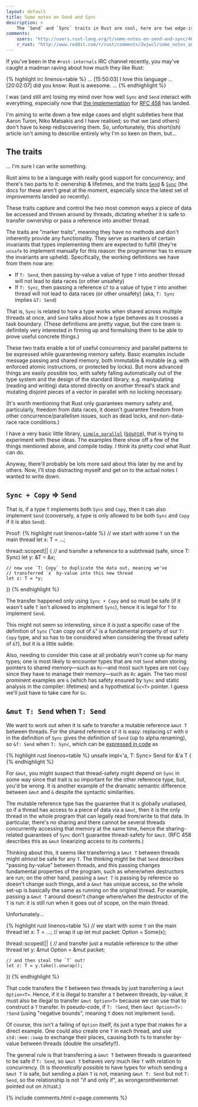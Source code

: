 ```yaml
---
layout: default
title: Some notes on Send and Sync
description: >
    The `Send` and `Sync` traits in Rust are cool, here are two edge-ish cases.
comments:
    users: "http://users.rust-lang.org/t/some-notes-on-send-and-sync/400"
    r_rust: "http://www.reddit.com/r/rust/comments/2wjwcl/some_notes_on_send_and_sync/"
---
```


If you've been in the `#rust-internals` IRC channel recently, you
may've caught a madman raving about how much they like Rust:

{% highlight irc linenos=table %}
...
[15:50:03] <huon> I love this language
...
[20:02:07] <huon> did you know: Rust is awesome.
...
{% endhighlight %}

I was (and still am) losing my mind over how well `Sync` and `Send`
interact with everything, especially now that
[the implementation](https://github.com/rust-lang/rust/pull/22319) for
[RFC 458](https://github.com/rust-lang/rfcs/pull/458) has landed.

I'm aiming to write down a few edge cases and slight subtleties here
that Aaron Turon, Niko Matsakis and I have realised; so that we (and
others) don't have to keep rediscovering them. So, unfortunately, this
short(ish) article isn't aiming to describe entirely why I'm so keen
on them, but...

## The traits

... I'm sure I can write something.

Rust aims to be a language with really good support for concurrency;
and there's two parts to it: ownership & lifetimes, and the traits
[`Send`][send] & [`Sync`][sync] (the docs for these aren't great at
the moment, especially since the latest set of improvements landed so
recently).

[send]: http://doc.rust-lang.org/nightly/std/marker/trait.Send.html
[sync]: http://doc.rust-lang.org/nightly/std/marker/trait.Sync.html

These traits capture and control the two most common ways a piece of
data be accessed and thrown around by threads, dictating whether it is
safe to transfer ownership or pass a reference into another
thread.

The traits are "marker traits", meaning they have no methods and don't
inherently provide any functionality. They serve as markers of certain
invariants that types implementing them are expected to fulfill
(they're `unsafe` to implement manually for this reason: the
programmer has to ensure the invariants are upheld). Specifically, the
working definitions we have from them now are:

- If `T: Send`, then passing by-value a value of type `T` into
  another thread will not lead to data races (or other unsafety)
- If `T: Sync`, then passing a reference `&T` to a value of type `T`
  into another thread will not lead to data races (or other unsafety)
  (aka, `T: Sync` implies `&T: Send`)

That is, `Sync` is related to how a type works when shared across
multiple threads at once, and `Send` talks about how a type behaves as
it crosses a task boundary. (These definitions are pretty vague, but
the core team is definitely very interested in firming up and
formalising them to be able to prove useful concrete things.)

These two traits enable a lot of useful concurrency and parallel
patterns to be expressed while guaranteeing memory safety. Basic
examples include message passing and shared memory, both immutable &
mutable (e.g. with enforced atomic instructions, or protected by
locks). But more advanced things are easily possible too, with safety
falling automatically out of the type system and the design of the
standard library, e.g. manipulating (reading and writing) data stored
directly on another thread's stack and mutating disjoint pieces of a
vector in parallel with no locking necessary.

(It's worth mentioning that Rust only guarantees memory safety and,
particularly, freedom from data races, it doesn't guarantee freedom
from other concurrence/parallelism issues, such as dead locks, and
non-data-race race conditions.)

I have a very basic little library, [`simple_parallel`][sp-docs]
([source][sp-source]), that is trying to experiment with these
ideas. The examples there show off a few of the things mentioned
above, and compile today. I think its pretty cool what Rust can do.

[sp-docs]: http://huonw.github.io/simple_parallel/simple_parallel/
[sp-source]: https://github.com/huonw/simple_parallel

Anyway, there'll probably be lots more said about this later by me and
by others. Now, I'll stop distracting myself and get on to the actual
notes I wanted to write down.

## `Sync + Copy` ⇒ `Send`

That is, if a type `T` implements both `Sync` and `Copy`, then it can
also implement `Send` (conversely, a type is only allowed to be both
`Sync` and `Copy` if it is also `Send`).

Proof:
{% highlight rust linenos=table %}
// we start with some `T` on the main thread
let x: T = ...;

thread::scoped(|| {
    // and transfer a reference to a subthread (safe, since T: Sync)
    let y: &T = &x;

    // now use `T: Copy` to duplicate the data out, meaning we've
    // transferred `x` by-value into this new thread
    let z: T = *y;

})
{% endhighlight %}

The transfer happened only using `Sync + Copy` and so must be safe (if
it wasn't safe `T` isn't allowed to implement `Sync`), hence it is
legal for `T` to implement `Send`.

This might not seem so interesting, since it *is* just a specific case
of the definition of `Sync` ("can copy out of `&`" is a fundamental
property of our `T: Copy` type, and so has to be considered when
considering the thread safety of `&T`), but it is a little
subtle.

Also, needing to consider this case at all probably won't come up for
many types; one is most likely to encounter types that are not `Send`
when storing pointers to shared memory&mdash;such as `Rc`&mdash;and
most such types are not `Copy` since they have to manage their
memory&mdash;such as `Rc` again. The two most prominent examples are
`&` (which has safety ensured by `Sync` and static analysis in the
compiler: lifetimes) and a hypothetical `Gc<T>` pointer. I guess we'll
just have to take care for `Gc`.

## `&mut T: Send` when `T: Send`

We want to work out when it is safe to transfer a mutable reference
`&mut T` between threads. For the shared reference `&T` it is easy:
replacing `&T` with `U` in the definition of `Sync` gives the
definition of `Send` (up to alpha renaming), so `&T: Send` when `T:
Sync`, which can be
[expressed in code](https://github.com/rust-lang/rust/blob/522d09dfecbeca1595f25ac58c6d0178bbd21d7d/src/libcore/marker.rs#L388)
as

{% highlight rust linenos=table %}
unsafe impl<'a, T: Sync> Send for &'a T {
{% endhighlight %}

For `&mut`, you might suspect that thread-safety might depend on
`Sync` in some way since that trait is so important for the other
reference type, but, you'd be wrong. It is another example of the
dramatic semantic difference between `&mut` and `&` despite the
syntactic similarities.

The mutable reference type has the guarantee that it is globally
unaliased, so if a thread has access to a piece of data via a `&mut`,
then it is the only thread in the whole program that can legally read
from/write to that data. In particular, there's no sharing and there
cannot be several threads concurrently accessing that memory at the
same time, hence the sharing-related guarantees of `Sync` don't
guarantee thread-safety for `&mut`. (RFC 458 describes this as `&mut`
linearizing access to its contents.)

Thinking about this, it seems like transferring a `&mut T` between
threads might *almost* be safe for any `T`. The thinking might be that
`Send` describes "passing by-value" between threads, and this passing
changes fundamental properties of the program, such as where/when
destructors are run; on the other hand, passing a `&mut T` is passing
by reference so doesn't change such things, and a `&mut` has unique
access, so the whole set-up is basically the same as running on the
original thread. For example, passing a `&mut T` around doesn't change
where/when the destructor of the `T` is run: it is still run when it
goes out of scope, on the main thread.

Unfortunately...

{% highlight rust linenos=table %}
// we start with some `T` on the main thread
let x: T = ...;
// wrap it up
let mut packet: Option<T> = Some(x);

thread::scoped(|| {
    // and transfer just a mutable reference to the other thread
    let y: &mut Option<T> = &mut packet;

    // and then steal the `T` out!
    let z: T = y.take().unwrap();
})
{% endhighlight %}

That code transfers the `T` between two threads by just transferring a
`&mut Option<T>`. Hence, if it is illegal to transfer a `T` between
threads, by-value, it must also be illegal to transfer `&mut
Option<T>` because we can use that to construct a `T` transfer. In
pseudo-code, if `T: !Send`, then `&mut Option<T>: !Send` (using
"negative bounds", meaning `T` does not implement `Send`).

Of course, this isn't a failing of `Option` itself, its just a type
that makes for a direct example. One could also create one `T` in each
thread, and use `std::mem::swap` to exchange their places, causing
both `T`s to transfer by-value between threads (double the
unsafety!!).

The general rule is that transferring a `&mut T` between threads is
guaranteed to be safe if `T: Send`, so `&mut T` behaves *very* much
like `T` with relation to concurrency. (It is *theoretically* possible
to have types for which sending a `&mut T` is safe, but sending a
plain `T` is not, meaning `&mut T: Send` but not `T: Send`, so the
relationship is not "if and only if", as wrongerontheinternet pointed
out on /r/rust.)

{% include comments.html c=page.comments %}
